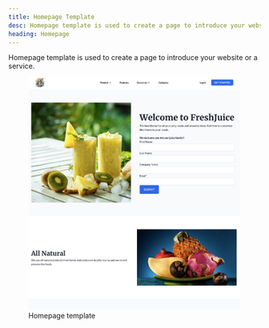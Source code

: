```yaml
---
title: Homepage Template
desc: Homepage template is used to create a page to introduce your website or a service.
heading: Homepage
---
```


Homepage template is used to create a page to introduce your website or a service.

<figure>
  <img src="./home.png" alt="Homepage template preview" eleventy:widths="500">
  <figcaption>Homepage template</figcaption>
</figure>
